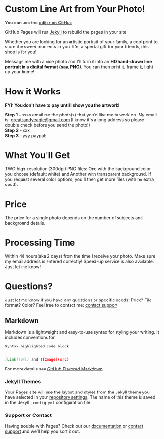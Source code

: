 # Custom Line Art from Your Photo!

You can use the [editor on GitHub](https://github.com/greatsandyeagle/sdart.github.io/edit/gh-pages/index.md) 

GitHub Pages will run [Jekyll](https://jekyllrb.com/) to rebuild the pages in your site

Whether you are looking for an artistic portrait of your family, a cool print to store the sweet moments in your life, a special gift for your friends, this shop is for you! 

Message me with a nice photo and I'll turn it into an **HD hand-drawn line portrait in a digital format (say, PNG)**. You can then print it, frame it, light up your home!

# How it Works

**FYI: You don't have to pay until I show you the artwork!**

**Step 1** - ssss email me the photo(s) that you'd like me to work on. My email is: greatsandyeagle@gmail.com  (I know it's a long address so please double check before you send the photo!)    
**Step 2** - xxx    
**Step 3** - yyy  paypal:

# What You'll Get
TWO high-resolution (300dpi) PNG files: One with the background color you choose (default: white) and Another with transparent background. 
If you request several color options, you'll then get more files (with no extra cost!).

# Price
The price for a single photo depends on the number of subjects and background details.

# Processing Time
Within 48 hours(aka 2 days) from the time I receive your photo. Make sure my email address is entered correctly!
Speed-up service is also available. Just let me know!

# Questions?
Just let me know if you have any questions or specific needs! Price? File format? Color? Feel free to contact me:
[contact support](https://github.com/contact)

## Markdown

Markdown is a lightweight and easy-to-use syntax for styling your writing. It includes conventions for

```markdown
Syntax highlighted code block


[Link](url) and ![Image](src)
```

For more details see [GitHub Flavored Markdown](https://guides.github.com/features/mastering-markdown/).

### Jekyll Themes

Your Pages site will use the layout and styles from the Jekyll theme you have selected in your [repository settings](https://github.com/greatsandyeagle/sdart.github.io/settings). The name of this theme is saved in the Jekyll `_config.yml` configuration file.

### Support or Contact

Having trouble with Pages? Check out our [documentation](https://docs.github.com/categories/github-pages-basics/) or [contact support](https://github.com/contact) and we’ll help you sort it out.
